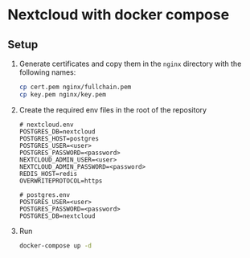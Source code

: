 # Nextcloud with docker compose

## Setup

1. Generate certificates and copy them in the `nginx` directory with the following names:
    ```bash
    cp cert.pem nginx/fullchain.pem
    cp key.pem nginx/key.pem
    ```
1. Create the required env files in the root of the repository
    ```
    # nextcloud.env
    POSTGRES_DB=nextcloud
    POSTGRES_HOST=postgres
    POSTGRES_USER=<user>
    POSTGRES_PASSWORD=<password>
    NEXTCLOUD_ADMIN_USER=<user>
    NEXTCLOUD_ADMIN_PASSWORD=<password>
    REDIS_HOST=redis
    OVERWRITEPROTOCOL=https

    # postgres.env
    POSTGRES_USER=<user>
    POSTGRES_PASSWORD=<password>
    POSTGRES_DB=nextcloud
    ```
1. Run
    ```bash
    docker-compose up -d
    ```
